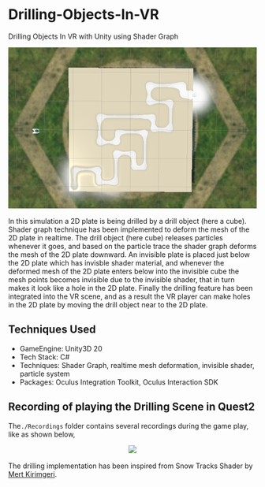# Drilling-Objects-In-VR

Drilling Objects In VR with Unity using Shader Graph

<img src="https://github.com/saha0073/Drilling-Objects-In-VR/blob/main/capture.png" width="750">

In this simulation a 2D plate is being drilled by a drill object (here a cube). Shader graph technique has been implemented to deform the mesh of the 2D plate in realtime. The drill object (here cube) releases particles whenever it goes, and based on the particle trace the shader graph deforms the mesh of the 2D plate downward. An invisible plate is placed just below the 2D plate which has invisble shader material, and whenever the deformed mesh of the 2D plate enters below into the invisible cube the mesh points becomes invisible due to the invisible shader, that in turn makes it look like a hole in the 2D plate. Finally the drilling feature has been integrated into the VR scene, and as a result the VR player can make holes in the 2D plate by moving the drill object near to the 2D plate.

## Techniques Used
* GameEngine: Unity3D 20
* Tech Stack: C#
* Techniques: Shader Graph, realtime mesh deformation, invisible shader, particle system
* Packages: Oculus Integration Toolkit, Oculus Interaction SDK

## Recording of playing the Drilling Scene in Quest2
The`./Recordings` folder contains several recordings during the game play, like as shown below,
<p align="center"><img src="https://github.com/saha0073/Drilling-Objects-In-VR/blob/main/Recordings/oculus_drilling_8sec.gif" style="width:80%"\></p>

The drilling implementation has been inspired from Snow Tracks Shader by [Mert Kirimgeri](https://www.youtube.com/watch?v=ThlqTMBzyjI&ab_channel=MertKirimgeri).  

